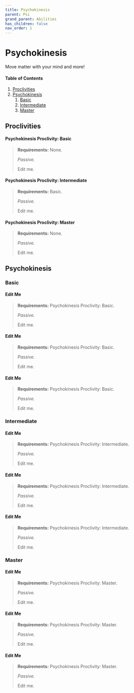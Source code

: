 ```yaml
---
title: Psychokinesis
parent: Psi
grand_parent: Abilities
has_children: false
nav_order: 1
---
```


# Psychokinesis

Move matter with your mind and more!

#### Table of Contents
1. [Proclivities](#proclivities)
2. [Psychokinesis](#psychokinesis-1)
    1. [Basic](#basic)
    2. [Intermediate](#intermediate)
    3. [Master](#master)

## Proclivities

#### Psychokinesis Proclivity: Basic
> **Requirements:** None.
> 
> *Passive.*
> 
> Edit me.

#### Psychokinesis Proclivity: Intermediate
> **Requirements:** Basic.
> 
> *Passive.*
> 
> Edit me.

#### Psychokinesis Proclivity: Master
> **Requirements:** None.
> 
> *Passive.*
> 
> Edit me.

## Psychokinesis

### Basic

#### Edit Me
> **Requirements:** Psychokinesis Proclivity: Basic.
> 
> *Passive.*
> 
> Edit me.

#### Edit Me
> **Requirements:** Psychokinesis Proclivity: Basic.
> 
> *Passive.*
> 
> Edit me.

#### Edit Me
> **Requirements:** Psychokinesis Proclivity: Basic.
> 
> *Passive.*
> 
> Edit me.

### Intermediate

#### Edit Me
> **Requirements:** Psychokinesis Proclivity: Intermediate.
> 
> *Passive.*
> 
> Edit me.

#### Edit Me
> **Requirements:** Psychokinesis Proclivity: Intermediate.
> 
> *Passive.*
> 
> Edit me.

#### Edit Me
> **Requirements:** Psychokinesis Proclivity: Intermediate.
> 
> *Passive.*
> 
> Edit me.

### Master

#### Edit Me
> **Requirements:** Psychokinesis Proclivity: Master.
> 
> *Passive.*
> 
> Edit me.

#### Edit Me
> **Requirements:** Psychokinesis Proclivity: Master.
> 
> *Passive.*
> 
> Edit me.

#### Edit Me
> **Requirements:** Psychokinesis Proclivity: Master.
> 
> *Passive.*
> 
> Edit me.
